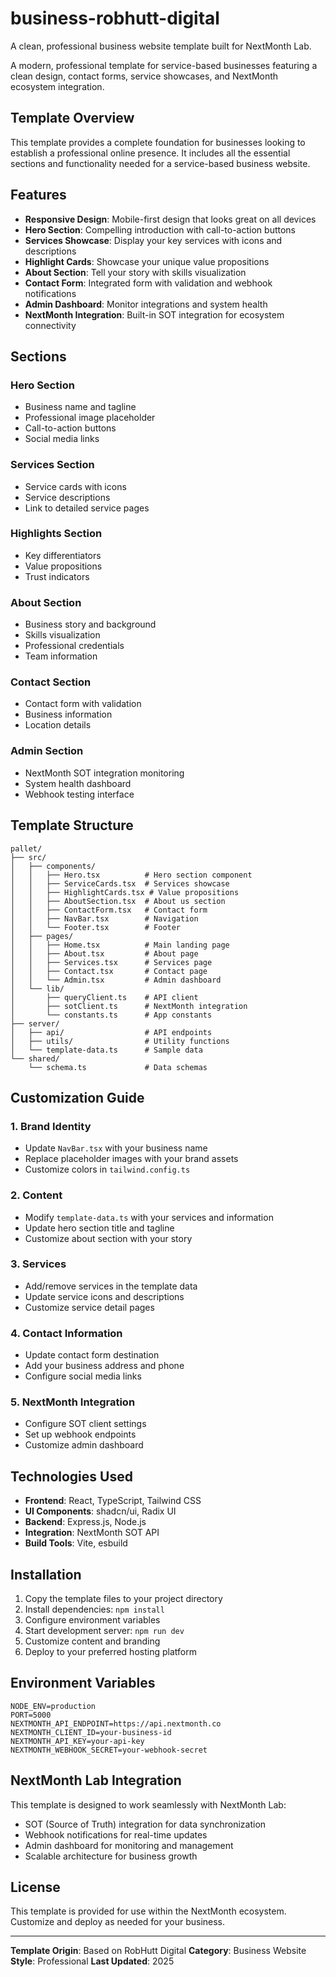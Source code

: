 # business-robhutt-digital

A clean, professional business website template built for NextMonth Lab.

A modern, professional template for service-based businesses featuring a clean design, contact forms, service showcases, and NextMonth ecosystem integration.

## Template Overview

This template provides a complete foundation for businesses looking to establish a professional online presence. It includes all the essential sections and functionality needed for a service-based business website.

## Features

- **Responsive Design**: Mobile-first design that looks great on all devices
- **Hero Section**: Compelling introduction with call-to-action buttons
- **Services Showcase**: Display your key services with icons and descriptions
- **Highlight Cards**: Showcase your unique value propositions
- **About Section**: Tell your story with skills visualization
- **Contact Form**: Integrated form with validation and webhook notifications
- **Admin Dashboard**: Monitor integrations and system health
- **NextMonth Integration**: Built-in SOT integration for ecosystem connectivity

## Sections

### Hero Section
- Business name and tagline
- Professional image placeholder
- Call-to-action buttons
- Social media links

### Services Section
- Service cards with icons
- Service descriptions
- Link to detailed service pages

### Highlights Section
- Key differentiators
- Value propositions
- Trust indicators

### About Section
- Business story and background
- Skills visualization
- Professional credentials
- Team information

### Contact Section
- Contact form with validation
- Business information
- Location details

### Admin Section
- NextMonth SOT integration monitoring
- System health dashboard
- Webhook testing interface

## Template Structure

```
pallet/
├── src/
│   ├── components/
│   │   ├── Hero.tsx          # Hero section component
│   │   ├── ServiceCards.tsx  # Services showcase
│   │   ├── HighlightCards.tsx # Value propositions
│   │   ├── AboutSection.tsx  # About us section
│   │   ├── ContactForm.tsx   # Contact form
│   │   ├── NavBar.tsx        # Navigation
│   │   └── Footer.tsx        # Footer
│   ├── pages/
│   │   ├── Home.tsx          # Main landing page
│   │   ├── About.tsx         # About page
│   │   ├── Services.tsx      # Services page
│   │   ├── Contact.tsx       # Contact page
│   │   └── Admin.tsx         # Admin dashboard
│   └── lib/
│       ├── queryClient.ts    # API client
│       ├── sotClient.ts      # NextMonth integration
│       └── constants.ts      # App constants
├── server/
│   ├── api/                  # API endpoints
│   ├── utils/                # Utility functions
│   └── template-data.ts      # Sample data
└── shared/
    └── schema.ts             # Data schemas
```

## Customization Guide

### 1. Brand Identity
- Update `NavBar.tsx` with your business name
- Replace placeholder images with your brand assets
- Customize colors in `tailwind.config.ts`

### 2. Content
- Modify `template-data.ts` with your services and information
- Update hero section title and tagline
- Customize about section with your story

### 3. Services
- Add/remove services in the template data
- Update service icons and descriptions
- Customize service detail pages

### 4. Contact Information
- Update contact form destination
- Add your business address and phone
- Configure social media links

### 5. NextMonth Integration
- Configure SOT client settings
- Set up webhook endpoints
- Customize admin dashboard

## Technologies Used

- **Frontend**: React, TypeScript, Tailwind CSS
- **UI Components**: shadcn/ui, Radix UI
- **Backend**: Express.js, Node.js
- **Integration**: NextMonth SOT API
- **Build Tools**: Vite, esbuild

## Installation

1. Copy the template files to your project directory
2. Install dependencies: `npm install`
3. Configure environment variables
4. Start development server: `npm run dev`
5. Customize content and branding
6. Deploy to your preferred hosting platform

## Environment Variables

```env
NODE_ENV=production
PORT=5000
NEXTMONTH_API_ENDPOINT=https://api.nextmonth.co
NEXTMONTH_CLIENT_ID=your-business-id
NEXTMONTH_API_KEY=your-api-key
NEXTMONTH_WEBHOOK_SECRET=your-webhook-secret
```

## NextMonth Lab Integration

This template is designed to work seamlessly with NextMonth Lab:

- SOT (Source of Truth) integration for data synchronization
- Webhook notifications for real-time updates
- Admin dashboard for monitoring and management
- Scalable architecture for business growth

## License

This template is provided for use within the NextMonth ecosystem. Customize and deploy as needed for your business.

---

**Template Origin**: Based on RobHutt Digital
**Category**: Business Website
**Style**: Professional
**Last Updated**: 2025